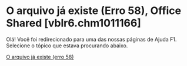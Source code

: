 
# O arquivo já existe (Erro 58), Office Shared [vblr6.chm1011166]

Olá! Você foi redirecionado para uma das nossas páginas de Ajuda F1. Selecione o tópico que estava procurando abaixo.

[O arquivo já existe (erro 58)](http://msdn.microsoft.com/library/11d336e1-4bc1-ece8-e347-fa4ac2abe876%28Office.15%29.aspx)
